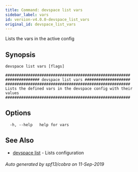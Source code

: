 ```yaml
---
title: Command: devspace list vars
sidebar_label: vars
id: version-v4.0.0-devspace_list_vars
original_id: devspace_list_vars
---
```



Lists the vars in the active config

## Synopsis


```
devspace list vars [flags]
```

```
#######################################################
############### devspace list vars ####################
#######################################################
Lists the defined vars in the devspace config with their
values
#######################################################
```
## Options

```
  -h, --help   help for vars
```

## See Also

* [devspace list](/docs/cli/commands/devspace_list)	 - Lists configuration

###### Auto generated by spf13/cobra on 11-Sep-2019

